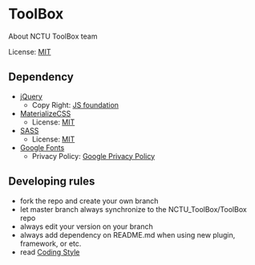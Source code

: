 # ToolBox
About NCTU ToolBox team

License: [MIT](LICENSE)

## Dependency
* [jQuery](https://jquery.com/)
  - Copy Right: [JS foundation](https://github.com/jquery/jquery/blob/master/LICENSE.txt)
* [MaterializeCSS](http://materializecss.com/)
  - License: [MIT](https://github.com/Dogfalo/materialize/blob/master/LICENSE)
* [SASS](http://sass-lang.com/)
  - License: [MIT](http://sass-lang.com/documentation/file.MIT-LICENSE.html)
* [Google Fonts](https://fonts.google.com/)
  - Privacy Policy: [Google Privacy Policy](https://www.google.com/policies/privacy/)

## Developing rules
* fork the repo and create your own branch
* let master branch always synchronize to the NCTU_ToolBox/ToolBox repo
* always edit your version on your branch
* always add dependency on README.md when using new plugin, framework, or etc.
* read [Coding Style](doc/CodingStyle.md)